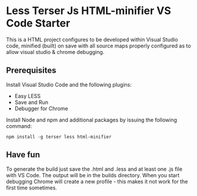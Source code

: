# Less Terser Js HTML-minifier VS Code Starter

This is a HTML project configures to be developed within Visual Studio code, minified (built) on save with all source maps properly configured as to allow visual studio & chrome debugging.

## Prerequisites

Install Visual Studio Code and the following  plugins:

- Easy LESS
- Save and Run
- Debugger for Chrome

Install Node and npm and additional packages by issuing the following command:

```
npm install -g terser less html-minifier
```

## Have fun

To generate the build just save the .html and .less and at least one .js file with VS Code.
The output will be in the builds directory.
When you start debugging Chrome will create a new profile - this makes it not work for the first time sometimes.
